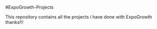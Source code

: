 #ExpoGrowth-Projects

This repository contains all the projects i have done with ExpoGrowth
thanks!!!

